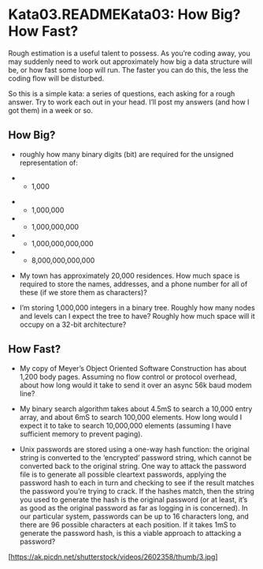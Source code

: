# Kata03.READMEKata03: How Big? How Fast?
Rough estimation is a useful talent to possess. As you’re coding away, you may suddenly need to work out approximately how big a data structure will be, or how fast some loop will run. The faster you can do this, the less the coding flow will be disturbed.

So this is a simple kata: a series of questions, each asking for a rough answer. Try to work each out in your head. I’ll post my answers (and how I got them) in a week or so.

## How Big?
- roughly how many binary digits (bit) are required for the unsigned representation of:

 - + 1,000
 + + 1,000,000
 + + 1,000,000,000
 + + 1,000,000,000,000
 + + 8,000,000,000,000
- My town has approximately 20,000 residences. How much space is required to store the names, addresses, and a phone number for all of these (if we store them as characters)?

- I’m storing 1,000,000 integers in a binary tree. Roughly how many nodes and levels can I expect the tree to have? Roughly how much space will it occupy on a 32-bit architecture?

## How Fast?
- My copy of Meyer’s Object Oriented Software Construction has about 1,200 body pages. Assuming no flow control or protocol overhead, about how long would it take to send it over an async 56k baud modem line?

- My binary search algorithm takes about 4.5mS to search a 10,000 entry array, and about 6mS to search 100,000 elements. How long would I expect it to take to search 10,000,000 elements (assuming I have sufficient memory to prevent paging).

- Unix passwords are stored using a one-way hash function: the original string is converted to the ‘encrypted’ password string, which cannot be converted back to the original string. One way to attack the password file is to generate all possible cleartext passwords, applying the password hash to each in turn and checking to see if the result matches the password you’re trying to crack. If the hashes match, then the string you used to generate the hash is the original password (or at least, it’s as good as the original password as far as logging in is concerned). In our particular system, passwords can be up to 16 characters long, and there are 96 possible characters at each position. If it takes 1mS to generate the password hash, is this a viable approach to attacking a password?

[https://ak.picdn.net/shutterstock/videos/2602358/thumb/3.jpg]
